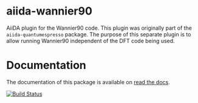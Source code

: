 # aiida-wannier90
AiiDA plugin for the Wannier90 code. This plugin was originally part of the ``aiida-quantumespresso`` package. The purpose of this separate plugin is to allow running Wannier90 independent of the DFT code being used.

# Documentation
The documentation of this package is available on [read the docs](http://aiida-wannier90.readthedocs.io/en/latest/).

[![Build Status](https://travis-ci.org/aiidateam/aiida-wannier90.svg?branch=master)](https://travis-ci.org/aiidateam/aiida-wannier90)
